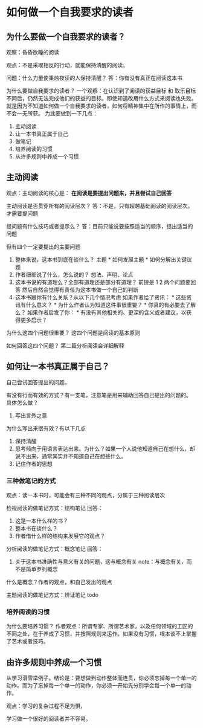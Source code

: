 # 如何做一个自我要求的读者

## 为什么要做一个自我要求的读者？
观察：昏昏欲睡的阅读

观点：不是采取相反的行动，就能保持清醒的阅读。

问题：什么力量使秉烛夜读的人保持清醒？
答：你有没有真正在阅读这本书

为什么要做自我要求的读者？
一个观察：在认识到了阅读的获益目标 和 取乐目标 不同后，仍然无法完成他们的获益的目标。即使知道改用什么方式来阅读也失败。就是因为不知道如何做一个自我要求的读者，如何将精神集中在所作的事情上，而不会一无所获。
为此要做到一下几点：
1. 主动阅读
2. 让一本书真正属于自己
3. 做笔记
4. 培养阅读的习惯
5. 从许多规则中养成一个习惯

## 主动阅读
观点：主动阅读的核心是：
    **在阅读是要提出问题来，并且尝试自己回答**

主动阅读是否贯穿所有的阅读层次？
答：不是，只有超越基础阅读的阅读层次，才需要提问题

提问题有什么技巧或者提示么？
答：目前只能说要按照适当的顺序，提出适当的问题

但有四个一定要提出的主要问题

1. 整体来说，这本书到底在谈什么？
    主题 \* 如何发展主题 \* 如何分解出关键议题
2. 作者细部说了什么，怎么说的？
    想法、声明、论点
3. 这本书说的有道理么？全部有道理还是部分有道理？
    前提是 1 2 两个问题要回答
    然后自然会觉得有责任为这本书做一个自己的判断
4. 这本书跟你有什么关系？从以下几个情况考虑
    如果作者给了资讯：
        * 这些资讯有什么意义？
        * 为什么作者认为知道这件事很重要？
        * 你真的有必要去了解么？
    如果作者启发了你：
        * 有没有其他相关的、更深的含义或者建议，以获得更多启示？

为什么这四个问题很重要？
这四个问题是阅读的基本原则

如何回答这四个问题？
第二篇分析阅读会详细解释

## 如何让一本书真正属于自己？
自己尝试回答提出的问题。

有没有行而有效的方式？有一支笔，注意笔是用来辅助回答自己提出的问题的。
具体怎么做？
1. 写出言外之意

为什么写出来很有效？有以下几点
 1. 保持清醒
 2. 思考倾向于用语言表达出来。为什么？如果一个人说他知道自己在想什么，却说不出来，通常其实并不知道自己在想些什么。
 3. 记住作者的思想


### 三种做笔记的方式

观点：读一本书时，可能会有三种不同的观点，分属于三种阅读层次

检视阅读的做笔记方式：结构笔记
回答：
1. 这是一本什么样的书？
2. 整本书在谈什么？
3. 作者借什么样的结构来发展它的观点？

分析阅读的做笔记方式：概念笔记
回答：
1. 关于这本书准确性与意义有关的问题，这与概念有关
note：与概念有关，而不是简单罗列概念

什么是概念？作者的观点，和自己发出的观点

主题阅读的做笔记方式：辨证笔记
todo


### 培养阅读的习惯

为什么要培养习惯？
作者观点：所谓专家、所谓艺术家，以及任何领域的工匠的不同之处，在于养成了习惯，并按照规则来运作。如果没有习惯，根本谈不上掌握了艺术或者技巧。

## 由许多规则中养成一个习惯
从学习滑雪举例子。结论是：要想做到动作整体而连贯，你必须忘掉每一个单一的动作。而为了忘掉每一个单一的动作，你必须一开始先分别学会每一个单一的动作。

观点：学习的复杂过程不足为惧，

学习做一个很好的阅读者并不容易。
